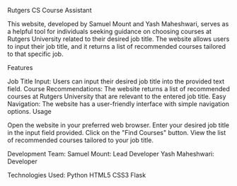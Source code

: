 Rutgers CS Course Assistant

This website, developed by Samuel Mount and Yash Maheshwari, serves as a helpful tool for individuals seeking guidance on choosing courses at Rutgers University related to their desired job title. The website allows users to input their job title, and it returns a list of recommended courses tailored to that specific job.

Features

Job Title Input: Users can input their desired job title into the provided text field.
Course Recommendations: The website returns a list of recommended courses at Rutgers University that are relevant to the entered job title.
Easy Navigation: The website has a user-friendly interface with simple navigation options.
Usage

Open the website in your preferred web browser.
Enter your desired job title in the input field provided.
Click on the "Find Courses" button.
View the list of recommended courses tailored to your job title.

Development Team:
Samuel Mount: Lead Developer
Yash Maheshwari: Developer

Technologies Used:
Python
HTML5
CSS3
Flask
